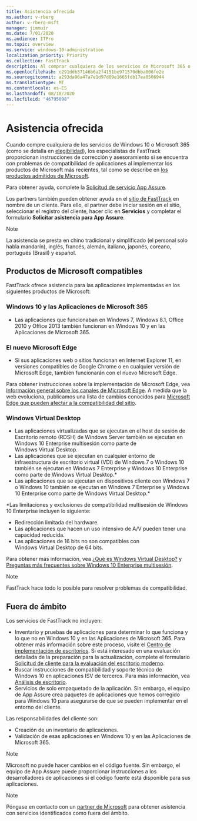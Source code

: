 ```yaml
---
title: Asistencia ofrecida
ms.author: v-rberg
author: v-rberg-msft
manager: jimmuir
ms.date: 7/01/2020
ms.audience: ITPro
ms.topic: overview
ms.service: windows-10-administration
localization_priority: Priority
ms.collection: FastTrack
description: Al comprar cualquiera de los servicios de Microsoft 365 o de Windows 10, los especialistas de FastTrack le proporcionarán ayuda con el asesoramiento y la corrección para implementar en Windows 10 y en las Aplicaciones de Microsoft 365 y mantenerse al día sin coste adicional (con una suscripción válida).
ms.openlocfilehash: c291ddb37146b6a2f4151be971570dbba806fe2e
ms.sourcegitcommit: a293da96a47a7e1d97d09e1665fdb17ea0506944
ms.translationtype: MT
ms.contentlocale: es-ES
ms.lasthandoff: 08/18/2020
ms.locfileid: "46795098"
---
```

# <a name="assistance-offered"></a>Asistencia ofrecida  

Cuando compre cualquiera de los servicios de Windows 10 o Microsoft 365 (como se detalla en [elegibilidad](eligibility.md)), los especialistas de FastTrack proporcionan instrucciones de corrección y asesoramiento si se encuentra con problemas de compatibilidad de aplicaciones al implementar los productos de Microsoft más recientes, tal como se describe en [los productos admitidos de Microsoft](#supported-microsoft-products).

Para obtener ayuda, complete la [Solicitud de servicio App Assure](https://go.microsoft.com/fwlink/?linkid=2022721).

Los partners también pueden obtener ayuda en el [sitio de FastTrack](https://go.microsoft.com/fwlink/?linkid=780698) en nombre de un cliente. Para ello, el partner debe iniciar sesión en el sitio, seleccionar el registro del cliente, hacer clic en **Servicios** y completar el formulario **Solicitar asistencia para App Assure**.

> [!NOTE]
> La asistencia se presta en chino tradicional y simplificado (el personal solo habla mandarín), inglés, francés, alemán, italiano, japonés, coreano, portugués (Brasil) y español. 

## <a name="supported-microsoft-products"></a>Productos de Microsoft compatibles

FastTrack ofrece asistencia para las aplicaciones implementadas en los siguientes productos de Microsoft:

### <a name="windows-10-and-microsoft-365-apps"></a>Windows 10 y las Aplicaciones de Microsoft 365

- Las aplicaciones que funcionaban en Windows 7, Windows 8.1, Office 2010 y Office 2013 también funcionan en Windows 10 y en las Aplicaciones de Microsoft 365.

### <a name="the-new-microsoft-edge"></a>El nuevo Microsoft Edge

- Si sus aplicaciones web o sitios funcionan en Internet Explorer 11, en versiones compatibles de Google Chrome o en cualquier versión de Microsoft Edge, también funcionarán con el nuevo Microsoft Edge.

Para obtener instrucciones sobre la implementación de Microsoft Edge, vea [Información general sobre los canales de Microsoft Edge](https://docs.microsoft.com/DeployEdge/microsoft-edge-channels). A medida que la web evoluciona, publicamos una lista de cambios conocidos para [Microsoft Edge que pueden afectar a la compatibilidad del sitio](https://docs.microsoft.com/microsoft-edge/web-platform/site-impacting-changes).

### <a name="windows-virtual-desktop"></a>Windows Virtual Desktop

- Las aplicaciones virtualizadas que se ejecutan en el host de sesión de Escritorio remoto (RDSH) de Windows Server también se ejecutan en Windows 10 Enterprise multisesión como parte de Windows Virtual Desktop.
- Las aplicaciones que se ejecutan en cualquier entorno de infraestructura de escritorio virtual (VDI) de Windows 7 o Windows 10 también se ejecutan en Windows 7 Enterprise y Windows 10 Enterprise como parte de Windows Virtual Desktop.*
- Las aplicaciones que se ejecutan en dispositivos cliente con Windows 7 o Windows 10 también se ejecutan en Windows 7 Enterprise y Windows 10 Enterprise como parte de Windows Virtual Desktop.\*

\*Las limitaciones y exclusiones de compatibilidad multisesión de Windows 10 Enterprise incluyen lo siguiente:
- Redirección limitada del hardware.
- Las aplicaciones que hacen un uso intensivo de A/V pueden tener una capacidad reducida.
- Las aplicaciones de 16 bits no son compatibles con Windows Virtual Desktop de 64 bits.

Para obtener más información, vea [¿Qué es Windows Virtual Desktop?](https://docs.microsoft.com/azure/virtual-desktop/overview) y [Preguntas más frecuentes sobre Windows 10 Enterprise multisesión](https://docs.microsoft.com/azure/virtual-desktop/windows-10-multisession-faq).

> [!NOTE]
> FastTrack hace todo lo posible para resolver problemas de compatibilidad. 

## <a name="out-of-scope"></a>Fuera de ámbito

Los servicios de FastTrack no incluyen:
- Inventario y pruebas de aplicaciones para determinar lo que funciona y lo que no en Windows 10 y en las Aplicaciones de Microsoft 365. Para obtener más información sobre este proceso, visite el [Centro de implementación de escritorios](https://go.microsoft.com/fwlink/?linkid=2080140). Si está interesado en una evaluación detallada de la preparación para la actualización, complete el formulario [Solicitud de cliente para la evaluación del escritorio moderno](https://go.microsoft.com/fwlink/?linkid=2053818).
- Buscar instrucciones de compatibilidad y soporte técnico de Windows 10 en aplicaciones ISV de terceros. Para más información, vea [Análisis de escritorio](https://docs.microsoft.com/sccm/desktop-analytics/overview).
- Servicios de solo empaquetado de la aplicación. Sin embargo, el equipo de App Assure crea paquetes de aplicaciones que hemos corregido para Windows 10 para asegurarse de que se pueden implementar en el entorno del cliente.

Las responsabilidades del cliente son:
- Creación de un inventario de aplicaciones.
- Validación de esas aplicaciones en Windows 10 y en las Aplicaciones de Microsoft 365.

> [!NOTE]
> Microsoft no puede hacer cambios en el código fuente. Sin embargo, el equipo de App Assure puede proporcionar instrucciones a los desarrolladores de aplicaciones si el código fuente está disponible para sus aplicaciones.

> [!NOTE]
> Póngase en contacto con un [partner de Microsoft](https://go.microsoft.com/fwlink/?linkid=2080150) para obtener asistencia con servicios identificados como fuera del ámbito.


